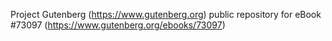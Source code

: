 Project Gutenberg (https://www.gutenberg.org) public repository
for eBook #73097 (https://www.gutenberg.org/ebooks/73097)
